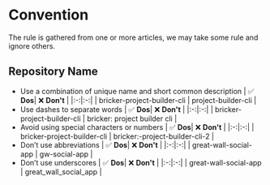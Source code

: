 # Convention
The rule is gathered from one or more articles, we may take some rule and ignore others. 
## Repository Name
- Use a combination of unique name and short common description
    | ✅   **Dos**| ❌ **Don't** |
    |:-:|:-:|
    | bricker-project-builder-cli | project-builder-cli |
- Use dashes to separate words
    | ✅   **Dos**| ❌ **Don't** |
    |:-:|:-:|
    | bricker-project-builder-cli | bricker: project builder cli |
- Avoid using special characters or numbers
    | ✅   **Dos**| ❌ **Don't** |
    |:-:|:-:|
    | bricker-project-builder-cli | bricker:-project-builder-cli-2 |
- Don’t use abbreviations
    | ✅   **Dos**| ❌ **Don't** |
    |:-:|:-:|
    | great-wall-social-app | gw-social-app |
- Don’t use underscores
    | ✅   **Dos**| ❌ **Don't** |
    |:-:|:-:|
    | great-wall-social-app | great_wall_social_app |
